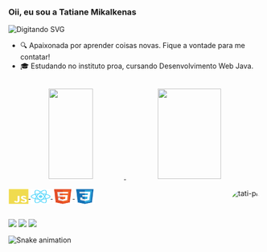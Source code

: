  ### Oii, eu sou a Tatiane Mikalkenas
 ![ Digitando SVG ](https://readme-typing-svg.herokuapp.com?color=%FFFF85ff&size=18&duration=6000¢er=true&vCenter=true&width=600&lines=Hello+World+Seja+Bem+Vindo(a)+%3C3)

- 🔍 Apaixonada por aprender coisas novas. Fique a vontade para me contatar!
- 🎓 Estudando no instituto proa, cursando Desenvolvimento Web Java.
<br>
<div align="center">
  <a href="https://www.linkedin.com/in/tatiane-mikalkenas/">
  <img height="180em" width="42%" src="https://github-readme-stats.vercel.app/api?username=tati-mikalkenas&show_icons=true&theme=dracula&include_all_commits=true&count_private=true"/>
  <img height="180em" width="50%" src="https://github-readme-stats.vercel.app/api/top-langs/?username=tati-mikalkenas&layout=compact&langs_count=7&theme=dracula"/>
</div>
  <div style="display: inline_block"><br>
  <img align="center" alt="tati-js" height="30" width="40" src="https://raw.githubusercontent.com/devicons/devicon/master/icons/javascript/javascript-plain.svg">
  <img align="center" alt="tati-react" height="30" width="40" src="https://raw.githubusercontent.com/devicons/devicon/master/icons/react/react-original.svg">
  <img align="center" alt="tati-HTML" height="30" width="40" src="https://raw.githubusercontent.com/devicons/devicon/master/icons/html5/html5-original.svg">
  <img align="center" alt="tati-CSS" height="30" width="40" src="https://raw.githubusercontent.com/devicons/devicon/master/icons/css3/css3-original.svg">
  <img align="right" alt="tati-pic" height="150" style="border-radius:50px;" src="https://cdn.discordapp.com/attachments/1025808545008074822/1041731488766513204/IMG-20221001-WA0019.jpg">
</div>
  
 ##
  <div>
 <a href="https://github.com/tati-mikalkenas"><img src="https://img.shields.io/badge/GitHub-100000?style=for-the-badge&logo=github&logoColor=white"></a>
  <a href = "mailto:tatianemikalkenas@gmail.com"><img src="https://img.shields.io/badge/Gmail-D14836?style=for-the-badge&logo=gmail&logoColor=white"></a>
  <a href="https://www.linkedin.com/in/tatiane-mikalkenas/" target="_blank"><img src="https://img.shields.io/badge/-LinkedIn-%230077B5?style=for-the-badge&logo=linkedin&logoColor=white" target="_blank"></a>
  </div>
  
  ![Snake animation](https://github.com/tati-mikalkenas/tati-mikalkenas/blob/output/github-contribution-grid-snake.svg)
